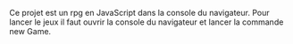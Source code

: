Ce projet est un rpg en JavaScript dans la console du navigateur.
Pour lancer le jeux il faut ouvrir la console du navigateur et lancer la commande new Game.
